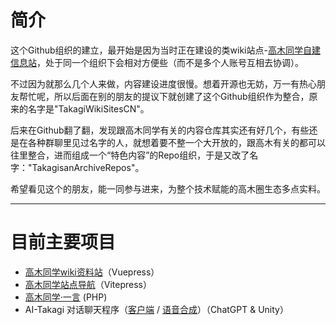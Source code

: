 # 简介

这个Github组织的建立，最开始是因为当时正在建设的类wiki站点-[高木同学自建信息站](https://wiki.takagi3.cn)，处于同一个组织下会相对方便些（而不是多个人账号互相去协调）。

不过因为就那么几个人来做，内容建设进度很慢。想着开源也无妨，万一有热心朋友帮忙呢，所以后面在别的朋友的提议下就创建了这个Github组织作为整合，原来的名字是"TakagiWikiSitesCN"。

后来在Github翻了翻，发现跟高木同学有关的内容仓库其实还有好几个，有些还是在各种群聊里见过名字的人，就想着要不整一个大开放的，跟高木有关的都可以往里整合，进而组成一个“特色内容”的Repo组织，于是又改了名字："TakagisanArchiveRepos"。

希望看见这个的朋友，能一同参与进来，为整个技术赋能的高木圈生态多点实料。

---

# 目前主要项目

- [高木同学wiki资料站](https://github.com/TakagisanArchiveRepos/VuePress-TakagiWiki)（Vuepress）
- [高木同学站点导航](https://github.com/TakagisanArchiveRepos/Takagi-NavSite)（Vitepress）
- [高木同学·一言](https://github.com/TakagisanArchiveRepos/PHP-TakagiHitokoto) (PHP)
- AI-Takagi 对话聊天程序（[客户端](https://github.com/TakagisanArchiveRepos/AITakagi-san_Powered_By_ChatGPT_Client) / [语音合成](https://github.com/TakagisanArchiveRepos/AITakagi-san_VITS_Service)）（ChatGPT & Unity）

